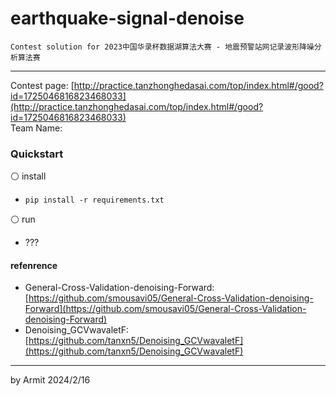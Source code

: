 # earthquake-signal-denoise

    Contest solution for 2023中国华录杯数据湖算法大赛 - 地震预警站网记录波形降噪分析算法赛

----

Contest page: [http://practice.tanzhonghedasai.com/top/index.html#/good?id=1725046816823468033](http://practice.tanzhonghedasai.com/top/index.html#/good?id=1725046816823468033)  
Team Name:  


### Quickstart

⚪ install

- `pip install -r requirements.txt`

⚪ run

- ???


#### refenrence

- General-Cross-Validation-denoising-Forward: [https://github.com/smousavi05/General-Cross-Validation-denoising-Forward](https://github.com/smousavi05/General-Cross-Validation-denoising-Forward)
- Denoising_GCVwavaletF: [https://github.com/tanxn5/Denoising_GCVwavaletF](https://github.com/tanxn5/Denoising_GCVwavaletF)

----
by Armit
2024/2/16 
